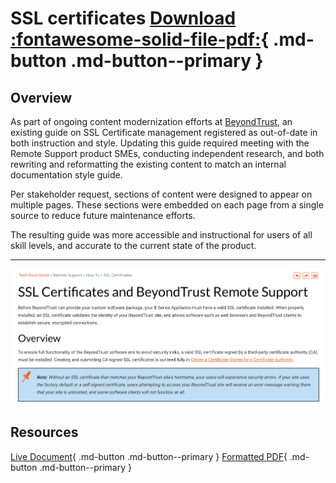# SSL certificates [Download :fontawesome-solid-file-pdf:](../assets/pdfs/ssl-certificates.pdf){ .md-button .md-button--primary }

## Overview

As part of ongoing content modernization efforts at [BeyondTrust](https://www.beyondtrust.com/docs/), an existing guide on SSL Certificate management registered as out-of-date in both instruction and style. Updating this guide required meeting with the Remote Support product SMEs, conducting independent research, and both rewriting and reformatting the existing content to match an internal documentation style guide.

Per stakeholder request, sections of content were designed to appear on multiple pages. These sections were embedded on each page from a single source to reduce future maintenance efforts.

The resulting guide was more accessible and instructional for users of all skill levels, and accurate to the current state of the product.

---

![SSL Guide](../assets/images/ssl-guides.png)

## Resources

[Live Document](https://www.beyondtrust.com/docs/remote-support/how-to/sslcertificates/index.htm){ .md-button .md-button--primary } [Formatted PDF](../assets/pdfs/ssl-certificates.pdf){ .md-button .md-button--primary }
